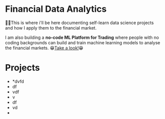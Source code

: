 # Financial Data Analytics 

🙋‍♂️This is where i'll be here documenting self-learn data science projects and how I apply them to the financial market.

I am also building a **no-code ML Platform for Trading** where people with no coding backgrounds can build and train machine learning models to analyse the financial markets. 😁[Take a look!](https://buttersaltpepper-finapp-app-cfhlmv.streamlitapp.com/)😁

# Projects

* *dvfd
* df
* vdf
* v
* df
* vd
* 
